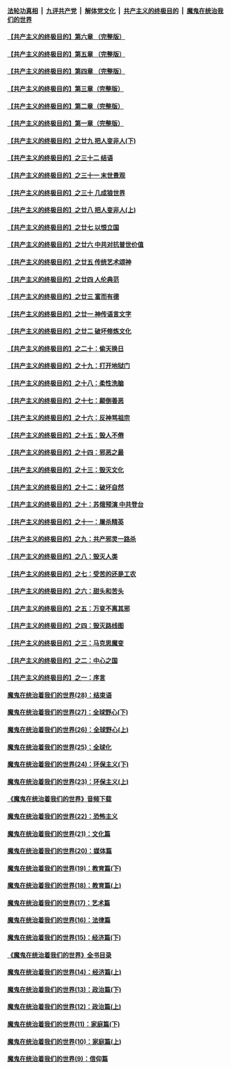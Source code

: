 

####  [法轮功真相](../../../../basic/blob/master/README.md?t=04070330) &nbsp;|&nbsp; [九评共产党](../../../../9ping.md/blob/master/README.md?t=04070330) &nbsp;|&nbsp; [解体党文化](../../../../jtdwh.md/blob/master/README.md?t=04070330)  &nbsp;|&nbsp; [共产主义的终极目的](../../../../gczydzjmd.md/blob/master/README.md?t=04070330) &nbsp;|&nbsp; [魔鬼在统治我们的世界](../../../../mgztzwmdsj.md/blob/master/README.md?t=04070330) 

#### [【共产主义的终极目的】第六章 （完整版）](../pages/nsc422/n11428913.md?t=04070330) 

#### [【共产主义的终极目的】第五章 （完整版）](../pages/nsc422/n11428912.md?t=04070330) 

#### [【共产主义的终极目的】第四章 （完整版）](../pages/nsc422/n11428907.md?t=04070330) 

#### [【共产主义的终极目的】第三章（完整版）](../pages/nsc422/n11428848.md?t=04070330) 

#### [【共产主义的终极目的】第二章（完整版）](../pages/nsc422/n11428831.md?t=04070330) 

#### [【共产主义的终极目的】第一章（完整版）](../pages/nsc422/n11417651.md?t=04070330) 

#### [【共产主义的终极目的】之廿九 把人变非人(下)](../pages/nsc422/n11344140.md?t=04070330) 

#### [【共产主义的终极目的】之三十二 结语](../pages/nsc422/n11360535.md?t=04070330) 

#### [【共产主义的终极目的】之三十一 末世景观](../pages/nsc422/n11351129.md?t=04070330) 

#### [【共产主义的终极目的】之三十 几成狼世界](../pages/nsc422/n11348280.md?t=04070330) 

#### [【共产主义的终极目的】之廿八 把人变非人(上)](../pages/nsc422/n11340492.md?t=04070330) 

#### [【共产主义的终极目的】之廿七 以恨立国](../pages/nsc422/n11336944.md?t=04070330) 

#### [【共产主义的终极目的】之廿六 中共对抗普世价值](../pages/nsc422/n11324785.md?t=04070330) 

#### [【共产主义的终极目的】之廿五 传统艺术颂神](../pages/nsc422/n11296396.md?t=04070330) 

#### [【共产主义的终极目的】之廿四 人伦典范](../pages/nsc422/n11296397.md?t=04070330) 

#### [【共产主义的终极目的】之廿三 富而有德](../pages/nsc422/n11283598.md?t=04070330) 

#### [【共产主义的终极目的】之廿一 神传语言文字](../pages/nsc422/n11263265.md?t=04070330) 

#### [【共产主义的终极目的】之廿二 破坏修炼文化](../pages/nsc422/n11245728.md?t=04070330) 

#### [【共产主义的终极目的】之二十：偷天换日](../pages/nsc422/n11238846.md?t=04070330) 

#### [【共产主义的终极目的】之十九：打开地狱门](../pages/nsc422/n11206376.md?t=04070330) 

#### [【共产主义的终极目的】之十八：柔性洗脑](../pages/nsc422/n11199994.md?t=04070330) 

#### [【共产主义的终极目的】之十七：颠倒善恶](../pages/nsc422/n11179782.md?t=04070330) 

#### [【共产主义的终极目的】之十六：反神骂祖宗](../pages/nsc422/n11166798.md?t=04070330) 

#### [【共产主义的终极目的】之十五：毁人不倦](../pages/nsc422/n11166792.md?t=04070330) 

#### [【共产主义的终极目的】之十四：邪恶之最](../pages/nsc422/n11150249.md?t=04070330) 

#### [【共产主义的终极目的】之十三：毁灭文化](../pages/nsc422/n11135227.md?t=04070330) 

#### [【共产主义的终极目的】之十二：破坏自然](../pages/nsc422/n11135214.md?t=04070330) 

#### [【共产主义的终极目的】之十：苏俄预演 中共登台](../pages/nsc422/n11118424.md?t=04070330) 

#### [【共产主义的终极目的】之十一：屠杀精英](../pages/nsc422/n11118442.md?t=04070330) 

#### [【共产主义的终极目的】之九：共产邪灵一路杀](../pages/nsc422/n11114139.md?t=04070330) 

#### [【共产主义的终极目的】之八：毁灭人类](../pages/nsc422/n11108503.md?t=04070330) 

#### [【共产主义的终极目的】之七：受苦的还是工农](../pages/nsc422/n11101809.md?t=04070330) 

#### [【共产主义的终极目的】之六：甜头和苦头](../pages/nsc422/n11096971.md?t=04070330) 

#### [【共产主义的终极目的】之五：万变不离其邪](../pages/nsc422/n11091285.md?t=04070330) 

#### [【共产主义的终极目的】之四：毁灭路线图](../pages/nsc422/n11086284.md?t=04070330) 

#### [【共产主义的终极目的】之三：马克思魔变](../pages/nsc422/n11061941.md?t=04070330) 

#### [【共产主义的终极目的】之二：中心之国](../pages/nsc422/n11047728.md?t=04070330) 

#### [【共产主义的终极目的】之一：序言](../pages/nsc422/n11086077.md?t=04070330) 

#### [魔鬼在统治着我们的世界(28)：结束语](../pages/nsc422/n10936246.md?t=04070330) 

#### [魔鬼在统治着我们的世界(27)：全球野心(下)](../pages/nsc422/n10928319.md?t=04070330) 

#### [魔鬼在统治着我们的世界(26)：全球野心(上)](../pages/nsc422/n10900318.md?t=04070330) 

#### [魔鬼在统治着我们的世界(25)：全球化](../pages/nsc422/n10788205.md?t=04070330) 

#### [魔鬼在统治着我们的世界(24)：环保主义(下)](../pages/nsc422/n10695307.md?t=04070330) 

#### [魔鬼在统治着我们的世界(23)：环保主义(上)](../pages/nsc422/n10688613.md?t=04070330) 

#### [《魔鬼在统治着我们的世界》音频下载](../pages/nsc422/n10635553.md?t=04070330) 

#### [魔鬼在统治着我们的世界(22)：恐怖主义](../pages/nsc422/n10614727.md?t=04070330) 

#### [魔鬼在统治着我们的世界(21)：文化篇](../pages/nsc422/n10597706.md?t=04070330) 

#### [魔鬼在统治着我们的世界(20)：媒体篇](../pages/nsc422/n10586579.md?t=04070330) 

#### [魔鬼在统治着我们的世界(19)：教育篇(下)](../pages/nsc422/n10564808.md?t=04070330) 

#### [魔鬼在统治着我们的世界(18)：教育篇(上)](../pages/nsc422/n10526970.md?t=04070330) 

#### [魔鬼在统治着我们的世界(17)：艺术篇](../pages/nsc422/n10499093.md?t=04070330) 

#### [魔鬼在统治着我们的世界(16)：法律篇](../pages/nsc422/n10485969.md?t=04070330) 

#### [魔鬼在统治着我们的世界(15)：经济篇(下)](../pages/nsc422/n10469975.md?t=04070330) 

#### [《魔鬼在统治着我们的世界》全书目录](../pages/nsc422/n10464261.md?t=04070330) 

#### [魔鬼在统治着我们的世界(14)：经济篇(上)](../pages/nsc422/n10457370.md?t=04070330) 

#### [魔鬼在统治着我们的世界(13)：政治篇(下)](../pages/nsc422/n10448270.md?t=04070330) 

#### [魔鬼在统治着我们的世界(12)：政治篇(上)](../pages/nsc422/n10444576.md?t=04070330) 

#### [魔鬼在统治着我们的世界(11)：家庭篇(下)](../pages/nsc422/n10440961.md?t=04070330) 

#### [魔鬼在统治着我们的世界(10)：家庭篇(上)](../pages/nsc422/n10435448.md?t=04070330) 

#### [魔鬼在统治着我们的世界(9)：信仰篇](../pages/nsc422/n10432159.md?t=04070330) 

